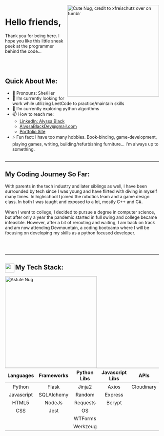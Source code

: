 <img src="https://64.media.tumblr.com/a7f411e29d6a12835a7d00186a05b687/tumblr_nlszp7C39Q1qc8gdjo2_640.png" alt="Cute Nug, credit to xfreischutz over on tumblr" width="300" align="right" link="https://xfreischutz.tumblr.com/post/114647921017/transparent-nugs-o-feel-free-to-use-as-long-as">

# Hello friends,
Thank you for being here. I hope you like this little sneak peek at the programmer behind the code...

<br></br>
## Quick About Me:
- 🍄 Pronouns: She/Her
- 🐉 I’m currently looking for work while utilizing LeetCode to practice/maintain skills
- 🌱 I’m currently exploring python algorithms 
- 📫 How to reach me: 
  -  [LinkedIn: Alyssa Black](https://www.linkedin.com/in/alyssablackdev/)
  -  [AlyssaBlackDev@gmail.com](mailto:AlyssaBlackDev@gmail.com)
  -  [Portfolio Site](https://bissle141.github.io)
- ⚡ Fun fact: I have too many hobbies. Book-binding, game-development, playing games, writing, building/refurbishing furniture... I'm always up to something.
<br></br>

---

## My Coding Journey So Far:

With parents in the tech industry and later siblings as well, I have been surrounded by tech since I was young and have flirted with diving in myself many times. In highschool I joined the robotics team and a game design class. In both I was taught and exposed to a lot, mostly C++ and C#. <br></br>
When I went to college, I decided to pursue a degree in computer science, but after only a year the pandemic started in full swing and college became infeasible. However, after a bit of rerouting and waiting, I am back on track and am now attending Devmountain, a coding bootcamp where I will be focusing on developing my skills as a python focused developer.

<br></br>

---

## My Tech Stack:  <img src="https://img.icons8.com/office/512/pancake.png" width="30" align="left">
<div>
<img src="https://64.media.tumblr.com/53bc198c9f87786ffed49df0ff602188/tumblr_nlszp7C39Q1qc8gdjo9_640.png" alt="Astute Nug" width="300" align="left">

| Languages | Frameworks | Python Libs | Javascript Libs | APIs | Other Tech |
|:--:|:--:|:--:|:--:|:--:|:--:|
| Python | Flask | Jinja2 | Axios | Cloudinary | Bash |
| Javascript | SQLAlchemy | Random | Express |  |  |
| HTML5 | NodeJs | Requests | Bcrypt |  |  |
| CSS | Jest | OS |  |  |  |
|  |  | WTForms |  |  |  |
|  |  | Werkzeug |  |  |  |

  
</div>
